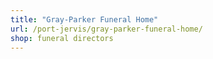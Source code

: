 ```yaml
---
title: "Gray-Parker Funeral Home"
url: /port-jervis/gray-parker-funeral-home/
shop: funeral directors
---
```

